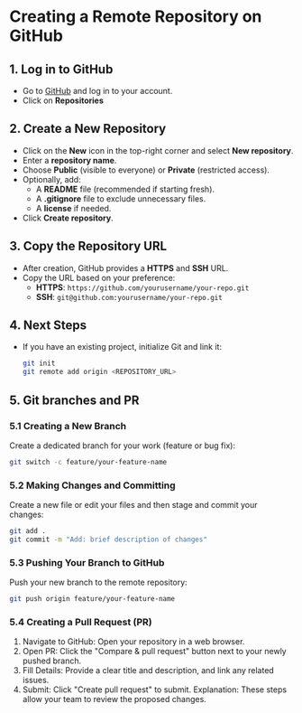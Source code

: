 # Creating a Remote Repository on GitHub

## 1. Log in to GitHub

- Go to [GitHub](https://github.com) and log in to your account.
- Click on **Repositories**

## 2. Create a New Repository

- Click on the **New** icon in the top-right corner and select **New repository**.
- Enter a **repository name**.
- Choose **Public** (visible to everyone) or **Private** (restricted access).
- Optionally, add:
  - A **README** file (recommended if starting fresh).
  - A **.gitignore** file to exclude unnecessary files.
  - A **license** if needed.
- Click **Create repository**.

## 3. Copy the Repository URL

- After creation, GitHub provides a **HTTPS** and **SSH** URL.
- Copy the URL based on your preference:
  - **HTTPS**: `https://github.com/yourusername/your-repo.git`
  - **SSH**: `git@github.com:yourusername/your-repo.git`

## 4. Next Steps

- If you have an existing project, initialize Git and link it:
  ```sh
  git init
  git remote add origin <REPOSITORY_URL>
  ```

## 5. Git branches and PR

### 5.1 Creating a New Branch

Create a dedicated branch for your work (feature or bug fix):

```sh
git switch -c feature/your-feature-name
```

### 5.2 Making Changes and Committing

Create a new file or edit your files and then stage and commit your changes:

```sh
git add .
git commit -m "Add: brief description of changes"
```

### 5.3 Pushing Your Branch to GitHub

Push your new branch to the remote repository:

```sh
git push origin feature/your-feature-name
```

### 5.4 Creating a Pull Request (PR)

1. Navigate to GitHub: Open your repository in a web browser.
2. Open PR: Click the "Compare & pull request" button next to your newly pushed branch.
3. Fill Details: Provide a clear title and description, and link any related issues.
4. Submit: Click "Create pull request" to submit. Explanation: These steps allow your team to review the proposed changes.
